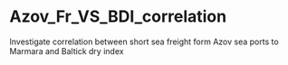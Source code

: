 # Azov_Fr_VS_BDI_correlation
Investigate correlation between short sea freight form Azov sea ports to Marmara and Baltick dry index
